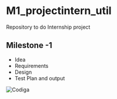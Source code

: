 # M1_projectintern_util
Repository to do Internship project 
## Milestone -1
* Idea
* Requirements
* Design
* Test Plan and output

![Codiga](https://api.codiga.io/project/31089/score/svg)
